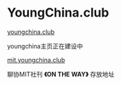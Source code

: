 # YoungChina.club

[youngchina.club](youngchina.club)

youngchina主页正在建设中

[mit.youngchina.club](mit.youngchina.club)

聊协MIT社刊 **《ON THE WAY》** 存放地址
